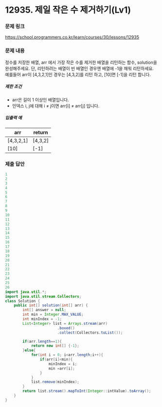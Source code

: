 # 12935. 제일 작은 수 제거하기(Lv1)
### 문제 링크
https://school.programmers.co.kr/learn/courses/30/lessons/12935
### 문제 내용
정수를 저장한 배열, arr 에서 가장 작은 수를 제거한 배열을 리턴하는 함수, solution을 완성해주세요. 단, 리턴하려는 배열이 빈 배열인 경우엔 배열에 -1을 채워 리턴하세요. 예를들어 arr이 \[4,3,2,1\]인 경우는 \[4,3,2\]를 리턴 하고, \[10\]면 \[-1\]을 리턴 합니다.

##### 제한 조건

* arr은 길이 1 이상인 배열입니다.
* 인덱스 i, j에 대해 i ≠ j이면 arr\[i\] ≠ arr\[j\] 입니다.

##### 입출력 예

|     arr     |  return   |
|-------------|-----------|
| \[4,3,2,1\] | \[4,3,2\] |
| \[10\]      | \[-1\]    |


### 제출 답안
```java
1
2
3
4
5
6
7
8
9
10
11
12
13
14
15
16
17
18
19
20
21
22
23
24
25
26
import java.util.*;
import java.util.stream.Collectors;
class Solution {
    public int[] solution(int[] arr) {
        int[] answer = null;
        int min = Integer.MAX_VALUE;
        int minIndex = -1;
        List<Integer> list = Arrays.stream(arr)
                        .boxed()
                        .collect(Collectors.toList());

        if(arr.length==1){
            return new int[] {-1};
        }else{
            for(int i = 0; i<arr.length;i++){
                if(arr[i]<min){
                    minIndex = i;
                    min =arr[i]; 
                }
            }
            list.remove(minIndex);
        }
        return list.stream().mapToInt(Integer::intValue).toArray();
    }
}
```
